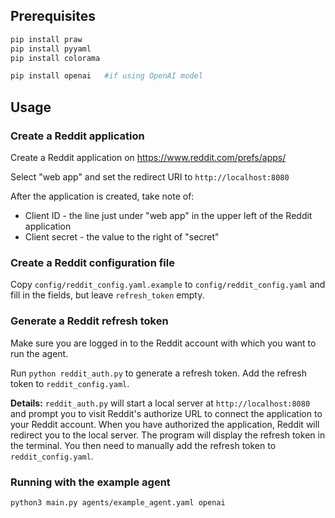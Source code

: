 ## Prerequisites

```bash
pip install praw
pip install pyyaml
pip install colorama

pip install openai   #if using OpenAI model
```

## Usage

### Create a Reddit application

Create a Reddit application on https://www.reddit.com/prefs/apps/

Select "web app" and set the redirect URI to `http://localhost:8080`

After the application is created, take note of:

- Client ID - the line just under "web app" in the upper left of the Reddit application
- Client secret - the value to the right of "secret"

### Create a Reddit configuration file

Copy `config/reddit_config.yaml.example` to `config/reddit_config.yaml` and fill in the fields, but leave `refresh_token` empty.

### Generate a Reddit refresh token

Make sure you are logged in to the Reddit account with which you want to run the agent.

Run `python reddit_auth.py` to generate a refresh token.
Add the refresh token to `reddit_config.yaml`.

**Details:** `reddit_auth.py` will start a local server at `http://localhost:8080`
and prompt you to visit Reddit's authorize URL to connect the application to your Reddit account.
When you have authorized the application, Reddit will redirect you to the local server.
The program will display the refresh token in the terminal.
You then need to manually add the refresh token to `reddit_config.yaml`.

### Running with the example agent

```bash
python3 main.py agents/example_agent.yaml openai
```
